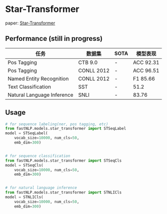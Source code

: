 # Star-Transformer
paper: [Star-Transformer](https://arxiv.org/abs/1902.09113)
## Performance (still in progress)
|任务| 数据集 | SOTA | 模型表现 |
|------|------| ------| ------|
|Pos Tagging|CTB 9.0|-|ACC 92.31|
|Pos Tagging|CONLL 2012|-|ACC 96.51|
|Named Entity Recognition|CONLL 2012|-|F1 85.66|
|Text Classification|SST|-|51.2|
|Natural Language Inference|SNLI|-|83.76|

## Usage
``` python
# for sequence labeling(ner, pos tagging, etc)
from fastNLP.models.star_transformer import STSeqLabel
model = STSeqLabel(
    vocab_size=10000, num_cls=50,
    emb_dim=300)


# for sequence classification
from fastNLP.models.star_transformer import STSeqCls
model = STSeqCls(
    vocab_size=10000, num_cls=50,
    emb_dim=300)


# for natural language inference
from fastNLP.models.star_transformer import STNLICls
model = STNLICls(
    vocab_size=10000, num_cls=50,
    emb_dim=300)

```
